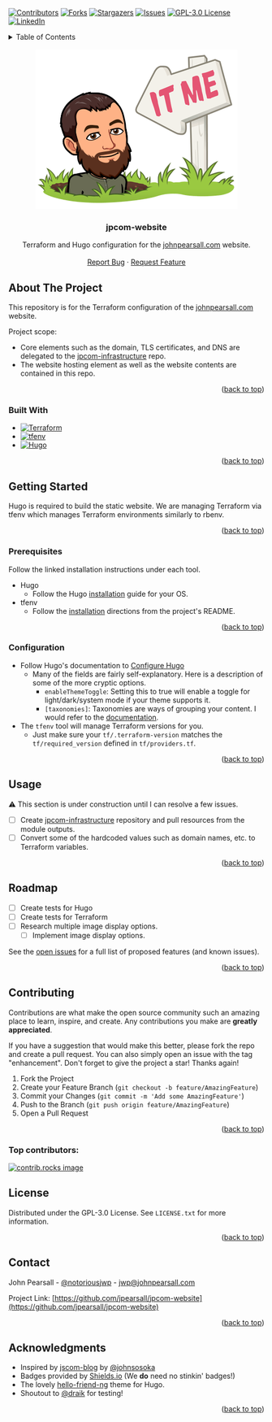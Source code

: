 <!-- Template kindly borrowed from https://github.com/othneildrew/Best-README-Template -->
<a id="readme-top"></a>


<!-- PROJECT SHIELDS -->
<!--
*** I'm using markdown "reference style" links for readability.
*** Reference links are enclosed in brackets [ ] instead of parentheses ( ).
*** See the bottom of this document for the declaration of the reference variables
*** for contributors-url, forks-url, etc. This is an optional, concise syntax you may use.
*** https://www.markdownguide.org/basic-syntax/#reference-style-links
-->
[![Contributors][contributors-shield]][contributors-url]
[![Forks][forks-shield]][forks-url]
[![Stargazers][stars-shield]][stars-url]
[![Issues][issues-shield]][issues-url]
[![GPL-3.0 License][license-shield]][license-url]
[![LinkedIn][linkedin-shield]][linkedin-url]


<!-- TABLE OF CONTENTS -->
<details>
  <summary>Table of Contents</summary>
  <ol>
    <li>
      <a href="#about-the-project">About The Project</a>
      <ul>
        <li><a href="#built-with">Built With</a></li>
      </ul>
    </li>
    <li>
      <a href="#getting-started">Getting Started</a>
      <ul>
        <li><a href="#prerequisites">Prerequisites</a></li>
        <li><a href="#configuration">Configuration</a></li>
      </ul>
    </li>
    <li><a href="#usage">Usage</a></li>
    <li><a href="#roadmap">Roadmap</a></li>
    <li><a href="#contributing">Contributing</a></li>
    <li><a href="#license">License</a></li>
    <li><a href="#contact">Contact</a></li>
    <li><a href="#acknowledgments">Acknowledgments</a></li>
  </ol>
</details>


<!-- PROJECT LOGO -->
<br />
<div align="center">
  <a href="https://github.com/jpearsall/jpcom-website">
    <img src="images/logo.png" alt="Logo" width="398" height="313">
  </a>

<h3 align="center">jpcom-website</h3>

  <p align="center">
    Terraform and Hugo configuration for the <a href="https://johnpearsall.com">johnpearsall.com</a> website.
    <br />
    <br />
    <a href="https://github.com/jpearsall/jpcom-website/issues/new?labels=bug&template=bug-report---.md">Report Bug</a>
    ·
    <a href="https://github.com/jpearsall/jpcom-website/issues/new?labels=enhancement&template=feature-request---.md">Request Feature</a>
  </p>
</div>


<!-- ABOUT THE PROJECT -->
<a id="about-the-project"></a>
## About The Project

This repository is for the Terraform configuration of the [johnpearsall.com](https://johnpearsall.com) website.

Project scope:
* Core elements such as the domain, TLS certificates, and DNS are delegated to the [jpcom-infrastructure](https://github.com/jpearsall/jpcom-infrastructure) repo.
* The website hosting element as well as the website contents are contained in this repo.

<p align="right">(<a href="#readme-top">back to top</a>)</p>

### Built With

* [![Terraform][Terraform]][Terraform-url]
* [![tfenv][Tfenv]][Tfenv-url]
* [![Hugo][Hugo]][Hugo-url]

<p align="right">(<a href="#readme-top">back to top</a>)</p>


<!-- GETTING STARTED -->
## Getting Started

Hugo is required to build the static website. We are managing Terraform via tfenv which manages Terraform environments similarly to rbenv.

<p align="right">(<a href="#readme-top">back to top</a>)</p>

### Prerequisites

Follow the linked installation instructions under each tool.

* Hugo
  * Follow the Hugo [installation](https://gohugo.io/installation/) guide for your OS.
* tfenv
  * Follow the [installation](https://github.com/tfutils/tfenv?tab=readme-ov-file#installation) directions from the project's README.

<p align="right">(<a href="#readme-top">back to top</a>)</p>

### Configuration

- Follow Hugo's documentation to [Configure Hugo](https://gohugo.io/getting-started/configuration/)
   - Many of the fields are fairly self-explanatory. Here is a description of some of the more cryptic options.
      - `enableThemeToggle`: Setting this to true will enable a toggle for light/dark/system mode if your theme supports it.
      - `[taxonomies]`: Taxonomies are ways of grouping your content. I would refer to the [documentation](https://gohugo.io/content-management/taxonomies/). 
- The `tfenv` tool will manage Terraform versions for you.
   - Just make sure your `tf/.terraform-version` matches the `tf/required_version` defined in `tf/providers.tf`.

<p align="right">(<a href="#readme-top">back to top</a>)</p>


<!-- USAGE EXAMPLES -->
## Usage

⚠️ This section is under construction until I can resolve a few issues.
* [ ] Create [jpcom-infrastructure](https://github.com/jpearsall/jpcom-infrastructure) repository and pull resources from the module outputs.
* [ ] Convert some of the hardcoded values such as domain names, etc. to Terraform variables.

<p align="right">(<a href="#readme-top">back to top</a>)</p>


<!-- ROADMAP -->
## Roadmap

- [ ] Create tests for Hugo
- [ ] Create tests for Terraform
- [ ] Research multiple image display options.
    - [ ] Implement image display options.

See the [open issues](https://github.com/jpearsall/jpcom-website/issues) for a full list of proposed features (and known issues).

<p align="right">(<a href="#readme-top">back to top</a>)</p>



<!-- CONTRIBUTING -->
## Contributing

Contributions are what make the open source community such an amazing place to learn, inspire, and create. Any contributions you make are **greatly appreciated**.

If you have a suggestion that would make this better, please fork the repo and create a pull request. You can also simply open an issue with the tag "enhancement".
Don't forget to give the project a star! Thanks again!

1. Fork the Project
2. Create your Feature Branch (`git checkout -b feature/AmazingFeature`)
3. Commit your Changes (`git commit -m 'Add some AmazingFeature'`)
4. Push to the Branch (`git push origin feature/AmazingFeature`)
5. Open a Pull Request

<p align="right">(<a href="#readme-top">back to top</a>)</p>

### Top contributors:

<a href="https://github.com/jpearsall/jpcom-website/graphs/contributors">
  <img src="https://contrib.rocks/image?repo=jpearsall/jpcom-website" alt="contrib.rocks image" />
</a>



<!-- LICENSE -->
## License

Distributed under the GPL-3.0 License. See `LICENSE.txt` for more information.

<p align="right">(<a href="#readme-top">back to top</a>)</p>



<!-- CONTACT -->
## Contact

John Pearsall - [@notoriousjwp](https://twitter.com/notoriousjwp) - [jwp@johnpearsall.com](mailto:jwp@johnpearsall.com)

Project Link: [https://github.com/jpearsall/jpcom-website](https://github.com/jpearsall/jpcom-website)

<p align="right">(<a href="#readme-top">back to top</a>)</p>



<!-- ACKNOWLEDGMENTS -->
## Acknowledgments

* Inspired by [jscom-blog](https://github.com/johnsosoka/jscom-blog) by [@johnsosoka](https://github.com/johnsosoka)
* Badges provided by [Shields.io](https://shields.io) (We **do** need no stinkin' badges!)
* The lovely [hello-friend-ng](https://themes.gohugo.io/themes/hugo-theme-hello-friend-ng/) theme for Hugo.
* Shoutout to [@draik](https://github.com/draik) for testing!

<p align="right">(<a href="#readme-top">back to top</a>)</p>

<!-- MARKDOWN LINKS & IMAGES -->
<!-- https://www.markdownguide.org/basic-syntax/#reference-style-links -->
[contributors-shield]: https://img.shields.io/github/contributors/jpearsall/jpcom-website.svg?style=for-the-badge
[contributors-url]: https://github.com/jpearsall/jpcom-website/graphs/contributors
[forks-shield]: https://img.shields.io/github/forks/jpearsall/jpcom-website.svg?style=for-the-badge
[forks-url]: https://github.com/jpearsall/jpcom-website/network/members
[stars-shield]: https://img.shields.io/github/stars/jpearsall/jpcom-website.svg?style=for-the-badge
[stars-url]: https://github.com/jpearsall/jpcom-website/stargazers
[issues-shield]: https://img.shields.io/github/issues/jpearsall/jpcom-website.svg?style=for-the-badge
[issues-url]: https://github.com/jpearsall/jpcom-website/issues
[license-shield]: https://img.shields.io/github/license/jpearsall/jpcom-website.svg?style=for-the-badge
[license-url]: https://github.com/jpearsall/jpcom-website/blob/master/LICENSE.txt
[linkedin-shield]: https://img.shields.io/badge/-LinkedIn-black.svg?style=for-the-badge&logo=linkedin&colorB=555
[linkedin-url]: https://linkedin.com/in/jwpearsall

[Terraform]: https://img.shields.io/badge/terraform-7b42bc?style=for-the-badge&logo=terraform&logoColor=white
[Terraform-url]: https://terraform.io/
[Tfenv]: https://img.shields.io/badge/tfenv-000000?style=for-the-badge&logo=github&logoColor=white
[Tfenv-url]: https://github.com/tfutils/tfenv
[Hugo]: https://img.shields.io/badge/hugo-00875d?style=for-the-badge&logo=hugo&logoColor=white
[Hugo-url]: https://gohugo.io/
